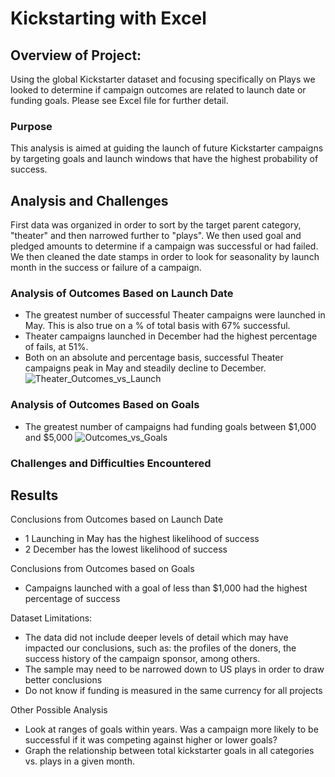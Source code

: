 # Kickstarting with Excel

## Overview of Project:
Using the global Kickstarter dataset and focusing specifically on Plays we looked to determine if campaign outcomes are related to launch date or funding goals. Please see Excel file for further detail.
### Purpose
This analysis is aimed at guiding the launch of future Kickstarter campaigns by targeting goals and launch windows that have the highest probability of success.

## Analysis and Challenges
First data was organized in order to sort by the target parent category, "theater" and then narrowed further to "plays". We then used goal and pledged amounts to determine if a campaign was successful or had failed. We then cleaned the date stamps in order to look for seasonality by launch month in the success or failure of a campaign. 


### Analysis of Outcomes Based on Launch Date
* The greatest number of successful Theater campaigns were launched in May. This is also true on a % of total basis with 67% successful.
* Theater campaigns launched in December had the highest percentage of fails, at 51%. 
* Both on an absolute and percentage basis, successful Theater campaigns peak in May and steadily decline to December.
![Theater_Outcomes_vs_Launch](https://user-images.githubusercontent.com/86166117/122725391-ce34f000-d229-11eb-94da-97838838e88e.png)

### Analysis of Outcomes Based on Goals
- The greatest number of campaigns had funding goals between $1,000 and $5,000
![Outcomes_vs_Goals](https://user-images.githubusercontent.com/86166117/122726395-cf1a5180-d22a-11eb-96a6-2e6a27cd66af.png)


### Challenges and Difficulties Encountered

## Results

Conclusions from Outcomes based on Launch Date
- 1 Launching in May has the highest likelihood of success
- 2 December has the lowest likelihood of success

Conclusions from Outcomes based on Goals
- Campaigns launched with a goal of less than $1,000 had the highest percentage of success

Dataset Limitations:
- The data did not include deeper levels of detail which may have impacted our conclusions, such as: the profiles of the doners, the success history of the campaign sponsor, among others. 
- The sample may need to be narrowed down to US plays in order to draw better conclusions
- Do not know if funding is measured in the same currency for all projects

Other Possible Analysis
- Look at ranges of goals within years. Was a campaign more likely to be successful if it was competing against higher or lower goals?
- Graph the relationship between total kickstarter goals in all categories vs. plays in a given month. 
